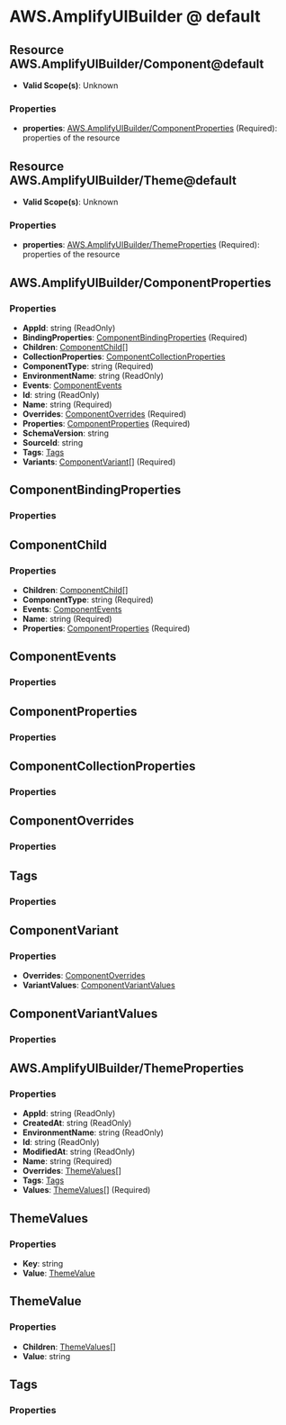 # AWS.AmplifyUIBuilder @ default

## Resource AWS.AmplifyUIBuilder/Component@default
* **Valid Scope(s)**: Unknown
### Properties
* **properties**: [AWS.AmplifyUIBuilder/ComponentProperties](#awsamplifyuibuildercomponentproperties) (Required): properties of the resource

## Resource AWS.AmplifyUIBuilder/Theme@default
* **Valid Scope(s)**: Unknown
### Properties
* **properties**: [AWS.AmplifyUIBuilder/ThemeProperties](#awsamplifyuibuilderthemeproperties) (Required): properties of the resource

## AWS.AmplifyUIBuilder/ComponentProperties
### Properties
* **AppId**: string (ReadOnly)
* **BindingProperties**: [ComponentBindingProperties](#componentbindingproperties) (Required)
* **Children**: [ComponentChild](#componentchild)[]
* **CollectionProperties**: [ComponentCollectionProperties](#componentcollectionproperties)
* **ComponentType**: string (Required)
* **EnvironmentName**: string (ReadOnly)
* **Events**: [ComponentEvents](#componentevents)
* **Id**: string (ReadOnly)
* **Name**: string (Required)
* **Overrides**: [ComponentOverrides](#componentoverrides) (Required)
* **Properties**: [ComponentProperties](#componentproperties) (Required)
* **SchemaVersion**: string
* **SourceId**: string
* **Tags**: [Tags](#tags)
* **Variants**: [ComponentVariant](#componentvariant)[] (Required)

## ComponentBindingProperties
### Properties

## ComponentChild
### Properties
* **Children**: [ComponentChild](#componentchild)[]
* **ComponentType**: string (Required)
* **Events**: [ComponentEvents](#componentevents)
* **Name**: string (Required)
* **Properties**: [ComponentProperties](#componentproperties) (Required)

## ComponentEvents
### Properties

## ComponentProperties
### Properties

## ComponentCollectionProperties
### Properties

## ComponentOverrides
### Properties

## Tags
### Properties

## ComponentVariant
### Properties
* **Overrides**: [ComponentOverrides](#componentoverrides)
* **VariantValues**: [ComponentVariantValues](#componentvariantvalues)

## ComponentVariantValues
### Properties

## AWS.AmplifyUIBuilder/ThemeProperties
### Properties
* **AppId**: string (ReadOnly)
* **CreatedAt**: string (ReadOnly)
* **EnvironmentName**: string (ReadOnly)
* **Id**: string (ReadOnly)
* **ModifiedAt**: string (ReadOnly)
* **Name**: string (Required)
* **Overrides**: [ThemeValues](#themevalues)[]
* **Tags**: [Tags](#tags)
* **Values**: [ThemeValues](#themevalues)[] (Required)

## ThemeValues
### Properties
* **Key**: string
* **Value**: [ThemeValue](#themevalue)

## ThemeValue
### Properties
* **Children**: [ThemeValues](#themevalues)[]
* **Value**: string

## Tags
### Properties


